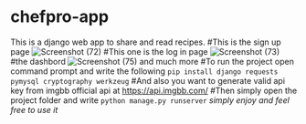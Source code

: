 # chefpro-app
This is a django web app to share and read recipes.
#This is the sign up page
![Screenshot (72)](https://github.com/sami9644/chefpro-app/assets/60266765/417d14d3-b50f-47c3-b2d7-8afb296e9d90)
#This one is the log in page
![Screenshot (73)](https://github.com/sami9644/chefpro-app/assets/60266765/08bd4e70-2459-4b3f-afc8-fbe07d91c4d4)
#the dashbord
![Screenshot (75)](https://github.com/sami9644/chefpro-app/assets/60266765/3b112354-de1d-4896-9310-a70191286db0)
and much more
#To run the project open command prompt and write the following
`pip install django requests pymysql cryptography werkzeug`
#And also you want to generate valid api key from imgbb official api at <a href="https://api.imgbb.com/" target="_blank">https://api.imgbb.com/</a>
#Then simply open the project folder and write
`python manage.py runserver`
<i>simply enjoy and feel free to use it </i>
